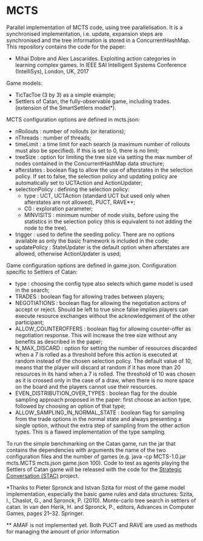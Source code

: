 # MCTS

Parallel implementation of MCTS code, using tree parallelisation. It is a synchronised implementation, i.e. update, expansion steps are synchronised and the tree information is stored in a ConcurrentHashMap. This repository contains the code for the paper:

- Mihai Dobre and Alex Lascarides. Exploiting action categories in learning complex games. In IEEE SAI Intelligent Systems Conference (IntelliSys), London, UK, 2017

Game models:
- TicTacToe (3 by 3) as a simple example;
- Settlers of Catan, the fully-observable game, including trades. (extension of the SmartSettlers model*).

MCTS configuration options are defined in mcts.json:
- nRollouts : number of rollouts (or iterations);
- nThreads : number of threads;
- timeLimit : a time limit for each search (a maximum number of rollouts must also be specified). If this is set to 0, there is no limit;
- treeSize : option for limiting the tree size via setting the max number of nodes contained in the ConcurrentHashMap data structure;
- afterstates : boolean flag to allow the use of afterstates in the selection policy. If set to false, the selection policy and updating policy are automatically set to UCTAction and ActionUpdater;
- selectionPolicy : defining the selection policy: 
	- type : UCT, UCTAction (standard UCT but used only when afterstates are not allowed), PUCT, RAVE**;
	- C0 : exploration parameter;
	- MINVISITS : minimum number of node visits, before using the statistics in the selection policy (this is equivalent to not adding the node to the tree). 
- trigger : used to define the seeding policy. There are no options available as only the basic framework is included in the code; 
- updatePolicy : StateUpdater is the default option when afterstates are allowed, otherwise ActionUpdater is used;

Game configuration options are defined in game.json. Configuration specific to Settlers of Catan:
- type : choosing the config type also selects which game model is used in the search;
- TRADES : boolean flag for allowing trades between players;
- NEGOTIATIONS : boolean flag for allowing the negotiation actions of accept or reject. Should be left to true since false implies players can execute resource exchanges without the acknowledgement of the other participant;
- ALLOW_COUNTEROFFERS : boolean flag for allowing counter-offer as negotiation response. This will increase the tree size without any benefits as described in the paper; 
- N_MAX_DISCARD : option for setting the number of resources discarded when a 7 is rolled as a threshold before this action is executed at random instead of the chosen selection policy. The default value of 10, means that the player will discard at random if it has more than 20 resources in its hand when a 7 is rolled. The threshold of 10 was chosen as it is crossed only in the case of a draw, when there is no more space on the board and the players cannot use their resources.
- EVEN_DISTRIBUTION_OVER_TYPES : boolean flag for the double sampling approach proposed in the paper: first choose an action type, followed by choosing an option of that type;
- ALLOW_SAMPLING_IN_NORMAL_STATE : boolean flag for sampling from the trade options in the normal state and always presenting a single option, without the extra step of sampling from the other action types. This is a flawed implementation of the type sampling. 

To run the simple benchmarking on the Catan game, run the jar that contains the dependencies with arguments the name of the two configuration files and the number of games (e.g. java -cp MCTS-1.0.jar mcts.MCTS mcts.json game.json 100). Code to test as agents playing the Settlers of Catan game will be released with the code for the [Strategic Conversation (STAC)] project. 

*Thanks to Pieter Spronck and Istvan Szita for most of the game model implementation, especially the basic game rules and data structures: Szita, I., Chaslot, G., and Spronck, P. (2010). Monte-carlo tree search in settlers of catan. In van den Herik, H. and Spronck, P., editors, Advances in Computer Games, pages 21–32. Springer.

** AMAF is not implemented yet. Both PUCT and RAVE are used as methods for managing the amount of prior information

[Strategic Conversation (STAC)]: https://www.irit.fr/STAC/index.html

